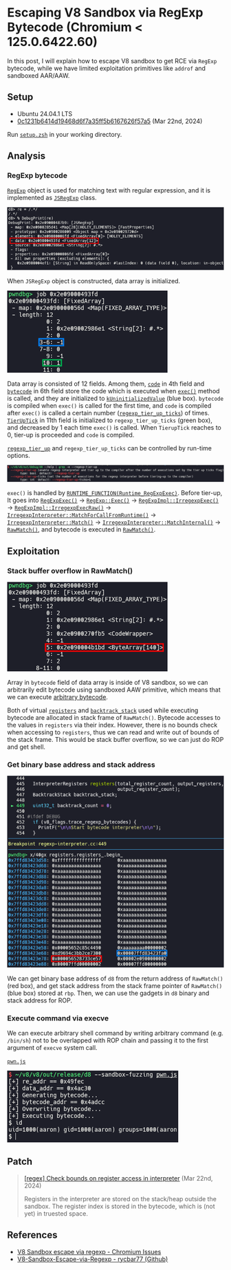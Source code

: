 # Escaping V8 Sandbox via RegExp Bytecode (Chromium < 125.0.6422.60)

In this post, I will explain how to escape V8 sandbox to get RCE via `RegExp` bytecode, while we have limited exploitation primitives like `addrof` and sandboxed AAR/AAW.

## Setup

- Ubuntu 24.04.1 LTS
- [0c1231b6414d19468d6f7a35ff5b6167626f57a5](https://chromium.googlesource.com/v8/v8/+/0c1231b6414d19468d6f7a35ff5b6167626f57a5) (Mar 22nd, 2024)

Run [`setup.zsh`](./setup.zsh) in your working directory.

## Analysis

### RegExp bytecode

[`RegExp`](https://developer.mozilla.org/docs/Web/JavaScript/Reference/Global_Objects/RegExp) object is used for matching text with regular expression, and it is implemented as [`JSRegExp`](https://source.chromium.org/chromium/v8/v8/+/0c1231b6414d19468d6f7a35ff5b6167626f57a5:src/objects/js-regexp.h;l=38) class.

![](img/1.png)

When `JSRegExp` object is constructed, data array is initialized.

![](img/2.png)

Data array is consisted of 12 fields. Among them, [`code`](https://source.chromium.org/chromium/v8/v8/+/0c1231b6414d19468d6f7a35ff5b6167626f57a5:src/objects/js-regexp.h;l=70) in 4th field and [`bytecode`](https://source.chromium.org/chromium/v8/v8/+/0c1231b6414d19468d6f7a35ff5b6167626f57a5:src/objects/js-regexp.h;l=70) in 6th field store the code which is executed when [`exec()`](https://developer.mozilla.org/docs/Web/JavaScript/Reference/Global_Objects/RegExp/exec) method is called, and they are initialized to [`kUninitializedValue`](https://source.chromium.org/chromium/v8/v8/+/0c1231b6414d19468d6f7a35ff5b6167626f57a5:src/objects/js-regexp.h;l=245) (blue box). `bytecode` is compiled when `exec()` is called for the first time, and `code` is compiled after `exec()` is called a certain number ([`regexp_tier_up_ticks`](https://source.chromium.org/chromium/v8/v8/+/0c1231b6414d19468d6f7a35ff5b6167626f57a5:src/flags/flag-definitions.h;l=2454)) of times. [`TierUpTick`](https://source.chromium.org/chromium/v8/v8/+/0c1231b6414d19468d6f7a35ff5b6167626f57a5:src/objects/js-regexp.h;l=131) in 11th field is initialized to `regexp_tier_up_ticks` (green box), and decreased by 1 each time `exec()` is called. When `TierupTick` reaches to 0, tier-up is proceeded and `code` is compiled.

[`regexp_tier_up`](https://source.chromium.org/chromium/v8/v8/+/0c1231b6414d19468d6f7a35ff5b6167626f57a5:src/flags/flag-definitions.h;l=2450) and `regexp_tier_up_ticks` can be controlled by run-time options.

![](img/3.png)

`exec()` is handled by [`RUNTIME_FUNCTION(Runtime_RegExpExec)`](https://source.chromium.org/chromium/v8/v8/+/0c1231b6414d19468d6f7a35ff5b6167626f57a5:src/runtime/runtime-regexp.cc;l=928). Before tier-up, It goes into [`RegExpExec()`](https://source.chromium.org/chromium/v8/v8/+/0c1231b6414d19468d6f7a35ff5b6167626f57a5:src/runtime/runtime-regexp.cc;l=937) → [`RegExp::Exec()`](https://source.chromium.org/chromium/v8/v8/+/0c1231b6414d19468d6f7a35ff5b6167626f57a5:src/runtime/runtime-regexp.cc;l=909) → [`RegExpImpl::IrregexpExec()`](https://source.chromium.org/chromium/v8/v8/+/0c1231b6414d19468d6f7a35ff5b6167626f57a5:src/regexp/regexp.cc;l=334) → [`RegExpImpl::IrregexpExecRaw()`](https://source.chromium.org/chromium/v8/v8/+/0c1231b6414d19468d6f7a35ff5b6167626f57a5:src/regexp/regexp.cc;l=797) → [`IrregexpInterpreter::MatchForCallFromRuntime()`](https://source.chromium.org/chromium/v8/v8/+/0c1231b6414d19468d6f7a35ff5b6167626f57a5:src/regexp/regexp.cc;l=724) → [`IrregexpInterpreter::Match()`](https://source.chromium.org/chromium/v8/v8/+/0c1231b6414d19468d6f7a35ff5b6167626f57a5:src/regexp/regexp-interpreter.cc;l=1152) → [`IrregexpInterpreter::MatchInternal()`](https://source.chromium.org/chromium/v8/v8/+/0c1231b6414d19468d6f7a35ff5b6167626f57a5:src/regexp/regexp-interpreter.cc;l=1068) → [`RawMatch()`](https://source.chromium.org/chromium/v8/v8/+/0c1231b6414d19468d6f7a35ff5b6167626f57a5:src/regexp/regexp-interpreter.cc;l=1101), and bytecode is executed in [`RawMatch()`](https://source.chromium.org/chromium/v8/v8/+/0c1231b6414d19468d6f7a35ff5b6167626f57a5:src/regexp/regexp-interpreter.cc;l=386).

## Exploitation

### Stack buffer overflow in RawMatch()

![](img/4.png)

Array in `bytecode` field of data array is inside of V8 sandbox, so we can arbitrarily edit bytecode using sandboxed AAW primitive, which means that we can execute [arbitrary bytecode](https://source.chromium.org/chromium/v8/v8/+/0c1231b6414d19468d6f7a35ff5b6167626f57a5:src/regexp/regexp-bytecodes.h;l=34).

Both of virtual [`registers`](https://source.chromium.org/chromium/v8/v8/+/0c1231b6414d19468d6f7a35ff5b6167626f57a5:src/regexp/regexp-interpreter.cc;l=445) and [`backtrack_stack`](https://source.chromium.org/chromium/v8/v8/+/0c1231b6414d19468d6f7a35ff5b6167626f57a5:src/regexp/regexp-interpreter.cc;l=445) used while executing bytecode are allocated in stack frame of `RawMatch()`. Bytecode accesses to the values in `registers` via their index. However, there is no bounds check when accessing to `registers`, thus we can read and write out of bounds of the stack frame. This would be stack buffer overflow, so we can just do ROP and get shell.

### Get binary base address and stack address

![](img/5.png)

We can get binary base address of `d8` from the return address of `RawMatch()` (red box), and get stack address from the stack frame pointer of `RawMatch()` (blue box) stored at `rbp`. Then, we can use the gadgets in `d8` binary and stack address for ROP.

### Execute command via execve

We can execute arbitrary shell command by writing arbitrary command (e.g. `/bin/sh`) not to be overlapped with ROP chain and passing it to the first argument of `execve` system call.

[`pwn.js`](./pwn.js)

![](img/6.png)

## Patch

> [[regex] Check bounds on register access in interpreter](https://chromium.googlesource.com/v8/v8/+/b9349d97fd44aec615307c9d00697152da95a66a) (Mar 22nd, 2024)
>
> Registers in the interpreter are stored on the stack/heap outside the sandbox. The register index is stored in the bytecode, which is (not yet) in truested space.

## References

- [V8 Sandbox escape via regexp - Chromium Issues](https://issues.chromium.org/issues/330404819)
- [V8-Sandbox-Escape-via-Regexp - rycbar77 (Github)](https://github.com/rycbar77/V8-Sandbox-Escape-via-Regexp)
